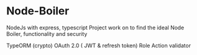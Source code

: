 # Node-Boiler

NodeJs with express, typescript Project
work on to find the ideal Node Boiler, functionality and security

TypeORM (crypto)
OAuth 2.0 ( JWT & refresh token) 
Role Action validator
